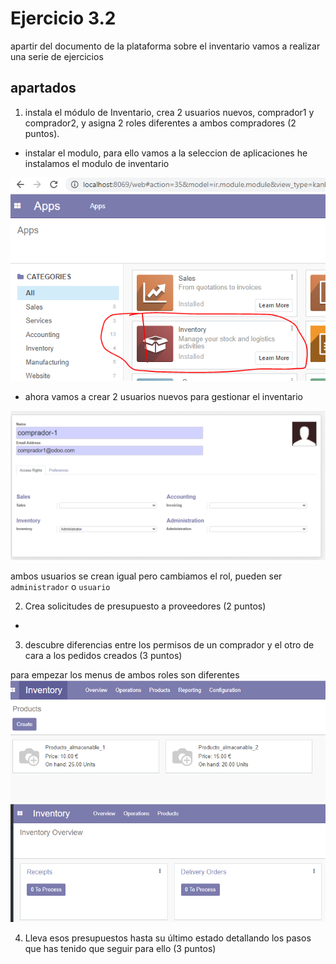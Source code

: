 # Ejercicio 3.2

apartir del documento de la plataforma sobre el inventario vamos a realizar una serie de ejercicios

## apartados

1.  instala el módulo de Inventario, crea 2 usuarios nuevos, comprador1 y comprador2, y asigna 2 roles diferentes a ambos compradores (2 puntos). 

- instalar el modulo, para ello vamos a la seleccion de aplicaciones he instalamos el modulo de inventario

![](./assets/3-2-1.PNG)

- ahora vamos a crear 2 usuarios nuevos para gestionar el inventario

![](./assets/3-2-2.PNG)

ambos usuarios se crean igual pero cambiamos el rol, pueden ser `administrador` o `usuario`

2.  Crea solicitudes de presupuesto a proveedores (2 puntos)

- 

3. descubre diferencias entre los permisos de un comprador y el otro de cara a los pedidos creados (3 puntos)

para empezar los menus de ambos roles son diferentes
![admin](./assets/3-2-3.PNG)
![user](./assets/3-2-4.PNG)


4.  Lleva esos presupuestos hasta su último estado detallando los pasos que has tenido que seguir para ello (3 puntos)